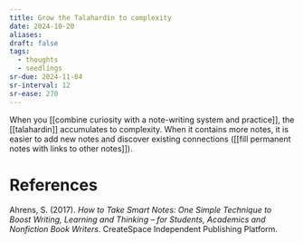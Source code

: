 ```yaml
---
title: Grow the Talahardin to complexity
date: 2024-10-20
aliases: 
draft: false
tags:
  - thoughts
  - seedlings
sr-due: 2024-11-04
sr-interval: 12
sr-ease: 270
---
```

When you [[combine curiosity with a note-writing system and practice]], the [[talahardin]] accumulates to complexity. When it contains more notes, it is easier to add new notes and discover existing connections ([[fill permanent notes with links to other notes]]).

# References

Ahrens, S. (2017). *How to Take Smart Notes: One Simple Technique to Boost Writing, Learning and Thinking – for Students, Academics and Nonfiction Book Writers*. CreateSpace Independent Publishing Platform.